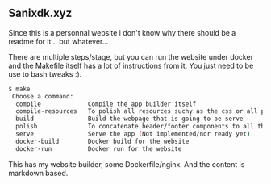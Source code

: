 ## Sanixdk.xyz

Since this is a personnal website i don't know why there should be a readme for it... but whatever...

There are multiple steps/stage, but you can run the website under docker and the Makefile itself has a lot of instructions from it.
You just need to be use to bash tweaks :).

```bash
$ make
 Choose a command:
  compile             Compile the app builder itself
  compile-resources   To polish all resources suchy as the css or all potential images etc... ?
  build               Build the webpage that is going to be serve
  polish              To concatenate header/footer components to all the pages
  serve               Serve the app (Not implemented/nor ready yet)
  docker-build        Docker build for the website
  docker-run          Docker run for the website
```

This has my website builder, some Dockerfile/nginx.
And the content is markdown based.
